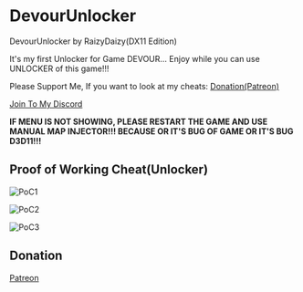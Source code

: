 # DevourUnlocker
DevourUnlocker by RaizyDaizy(DX11 Edition)

It's my first Unlocker for Game DEVOUR... Enjoy while you can use UNLOCKER of this game!!!

Please Support Me, If you want to look at my cheats: [Donation(Patreon)](https://patreon.com/raizydaizy)

[Join To My Discord](https://discord.gg/F6nj6pjaJN)

**IF MENU IS NOT SHOWING, PLEASE RESTART THE GAME AND USE MANUAL MAP INJECTOR!!! BECAUSE OR IT'S BUG OF GAME OR IT'S BUG D3D11!!!**

## Proof of Working Cheat(Unlocker) 

![PoC1](https://user-images.githubusercontent.com/123252472/217494056-66cfedb6-9eae-4079-89fb-c84800c8d37a.png)

![PoC2](https://user-images.githubusercontent.com/123252472/217494117-5a2220d6-395e-4198-ac5a-e8a3bc5f4304.png)

![PoC3](https://user-images.githubusercontent.com/123252472/217494226-9b7cd73c-7087-47b0-8f85-a4b8a59a051d.png)

## Donation

[Patreon](https://patreon.com/raizydaizy)
